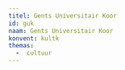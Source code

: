 ```yaml
---
titel: Gents Universitair Koor
id: guk
naam: Gents Universitair Koor
konvent: kultk
themas:
  -  cultuur
---
```

